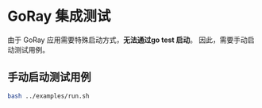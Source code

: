 # GoRay 集成测试

由于 GoRay 应用需要特殊启动方式，**无法通过go test 启动**。
因此，需要手动启动测试用例。

## 手动启动测试用例

```bash
bash ../examples/run.sh
```
